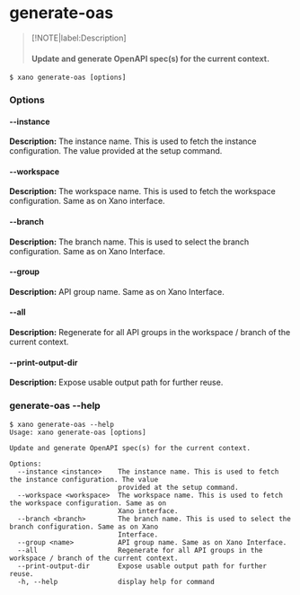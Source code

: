 # generate-oas
>[!NOTE|label:Description]
> #### Update and generate OpenAPI spec(s) for the current context.

```term
$ xano generate-oas [options]
```
### Options

#### --instance <instance>
**Description:** The instance name. This is used to fetch the instance configuration. The value provided at the setup command.
#### --workspace <workspace>
**Description:** The workspace name. This is used to fetch the workspace configuration. Same as on Xano interface.
#### --branch <branch>
**Description:** The branch name. This is used to select the branch configuration. Same as on Xano Interface.
#### --group <name>
**Description:** API group name. Same as on Xano Interface.
#### --all
**Description:** Regenerate for all API groups in the workspace / branch of the current context.
#### --print-output-dir
**Description:** Expose usable output path for further reuse.

### generate-oas --help
```term
$ xano generate-oas --help
Usage: xano generate-oas [options]

Update and generate OpenAPI spec(s) for the current context.

Options:
  --instance <instance>    The instance name. This is used to fetch the instance configuration. The value
                           provided at the setup command.
  --workspace <workspace>  The workspace name. This is used to fetch the workspace configuration. Same as on
                           Xano interface.
  --branch <branch>        The branch name. This is used to select the branch configuration. Same as on Xano
                           Interface.
  --group <name>           API group name. Same as on Xano Interface.
  --all                    Regenerate for all API groups in the workspace / branch of the current context.
  --print-output-dir       Expose usable output path for further reuse.
  -h, --help               display help for command
```